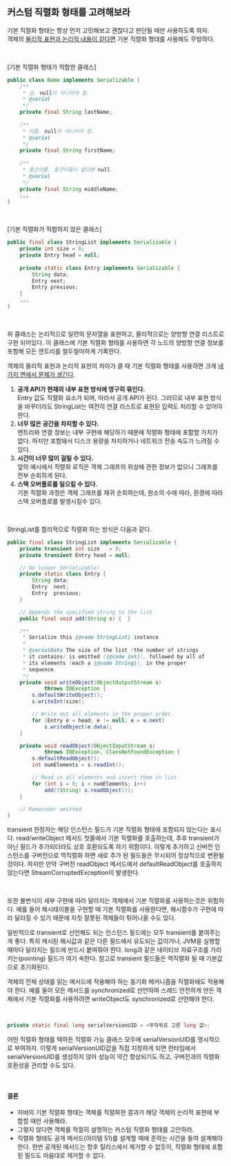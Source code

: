 ## 커스텀 직렬화 형태를 고려해보라

기본 직렬화 형태는 항상 먼저 고민해보고 괜찮다고 판단될 때만 사용하도록 하자.  
객체의 <ins>물리적 표현과 논리적 내용이 같다면</ins> 기본 직렬화 형태를 사용해도 무방하다.

<br/>

[기본 직렬화 형태가 적합한 클래스]

```java
public class Name implements Serializable {
    /**
     * 성. null이 아니어야 함.
     * @serial
     */
    private final String lastName;
    
    /**
     * 이름. null이 아니어야 함.
     * @serial
     */
    private final String firstName;
    
    /**
     * 중간이름. 중간이름이 없다면 null.
     * @serial
     */
    private final String middleName;
    ...
}
```

<br/>

[기본 직렬화가 적합하지 않은 클래스]

```java
public final class StringList implements Serializable {
    private int size = 0;
    private Entry head = null;
    
    private static class Entry implements Serializable {
        String data;
        Entry next;
        Entry previous;
    }
    ...
}
```

<br/>

위 클래스는 논리적으로 일련의 문자열을 표현하고, 물리적으로는 양방향 연결 리스트로 구현 되어있다. 이 클래스에 기본 직렬화 형태를 사용하면 각 노드의 양방향 연결 정보를 포함해 모든 엔트리를 철두철미하게 기록한다.

객체의 물리적 표현과 논리적 표현의 차이가 클 때 기본 직렬화 형태를 사용하면 크게 <ins>네 가지 면에서 문제가 생긴다</ins>.

1. **공개 API가 현재의 내부 표현 방식에 영구히 묶인다.**  
   Entry 값도 직렬화 요소가 되며, 따라서 공개 API가 된다. 그러므로 내부 표현 방식을 바꾸더라도 StringList는 여전히 연결 리스트로 표현된 입력도 처리할 수 있어야 한다.
2. **너무 많은 공간을 차지할 수 있다.**  
   엔트리와 연결 정보는 내부 구현에 해당하기 때문에 직렬화 형태에 포함할 가치가 없다. 하지만 포함돼서 디스크 용량을 차지하거나 네트워크 전송 속도가 느려질 수 있다.
3. **시간이 너무 많이 걸릴 수 있다.**  
   앞의 예시에서 직렬화 로직은 객체 그래프의 위상에 관한 정보가 없으니 그래프를 전부 순회하게 된다.
4. **스택 오버플로를 일으킬 수 있다.**  
   기본 직렬화 과정은 객체 그래프를 재귀 순회하는데, 원소의 수에 따라, 환경에 따라 스택 오버플로를 발생시킬수 있다.

<br/>

StringList를 합리적으로 직렬화 하는 방식은 다음과 같다.

```java
public final class StringList implements Serializable {
    private transient int size   = 0;
    private transient Entry head = null;

    // No longer Serializable!
    private static class Entry {
        String data;
        Entry  next;
        Entry  previous;
    }

    // Appends the specified string to the list
    public final void add(String s) {  }

    /**
     * Serialize this {@code StringList} instance.
     *
     * @serialData The size of the list (the number of strings
     * it contains) is emitted ({@code int}), followed by all of
     * its elements (each a {@code String}), in the proper
     * sequence.
     */
    private void writeObject(ObjectOutputStream s)
            throws IOException {
        s.defaultWriteObject();
        s.writeInt(size);

        // Write out all elements in the proper order.
        for (Entry e = head; e != null; e = e.next)
            s.writeObject(e.data);
    }

    private void readObject(ObjectInputStream s)
            throws IOException, ClassNotFoundException {
        s.defaultReadObject();
        int numElements = s.readInt();

        // Read in all elements and insert them in list
        for (int i = 0; i < numElements; i++)
            add((String) s.readObject());
    }

    // Remainder omitted
}
```

transient 한정자는 해당 인스턴스 필드가 기본 직렬화 형태에 포함되지 않는다는 표시다. read/writeObject 메서드 첫줄에서 기본 직렬화를 호출하는데, 추후 transient가 아닌 필드가 추가되더라도 상호 호환되도록 하기 위함이다. 이렇게 추가하고 신버전 인스턴스를 구버전으로 역직렬화 하면 새로 추가 된 필드들은 무시되어 정상적으로 변환될 것이다. 하지만 만약 구버전 readObject 메서드에서 defaultReadObject를 호출하지 않는다면 StreamCorruptedException이 발생한다.

<br/>

또한 불변식이 세부 구현에 따라 달라지는 객체에서 기본 직렬화를 사용하는것은 위험하다. 예를 들어 해시테이블을 구현할 때 기본 직렬화를 사용한다면, 해시함수가 구현에 따라 달라질 수 있기 때문에 자칫 잘못된 객체들이 튀어나올 수도 있다.

일반적으로 transient로 선언해도 되는 인스턴스 필드에는 모두 transient를 붙여주는게 좋다. 특히 캐시된 해시값과 같은 다른 필드에서 유도되는 값이거나, JVM을 실행할때마다 달라지는 필드에 반드시 붙여줘야 한다. long과 같은 네이티브 자료구조를 가리키는(pointing) 필드가 여기 속한다. 참고로 transient 필드들은 역직렬화 될 때 기본값으로 초기화된다.

객체의 전체 상태를 읽는 메서드에 적용해야 하는 동기화 메커니즘을 직렬화에도 적용해야 한다. 예를 들어 모든 메서드를 synchronized로 선언하여 스레드 안전하게 만든 객체에서 기본 직렬화를 사용하려면 writeObject도 synchronized로 선언해야 한다.

<br/>

```java
private static final long serialVersionUID = <무작위로 고른 long 값>;
```

어떤 직렬화 형태를 택하든 직렬화 가능 클래스 모두에 serialVersionUID를 명시적으로 부여하자. 이렇게 serialVersionUID값을 직접 지정하게 되면 런타임에서 serialVersionUID를 생성하지 않아 성능이 약간 향상되기도 하고, 구버전과의 직렬화 호환성을 관리할 수도 있다.

<br/>

#### 결론

- 자바의 기본 직렬화 형태는 객체를 직렬화한 결과가 해당 객체의 논리적 표현에 부합할 때만 사용해라.
- 그렇지 않다면 객체를 적절히 설명하는 커스텀 직렬화 형태를 고안하라.
- 직렬화 형태도 공개 메서드(아이템 51)를 설계할 때에 준하는 시간을 들여 설계해야 한다. 한번 공개된 메서드는 향후 릴리스에서 제거할 수 없듯이, 직렬화 형태에 포함된 필드도 마음대로 제거할 수 없다.